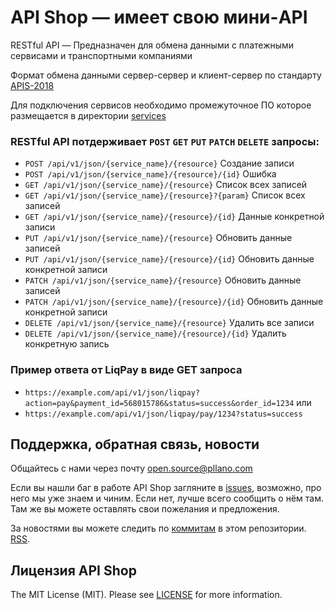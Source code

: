 # API Shop — имеет свою мини-API

RESTful API — Предназначен для обмена данными с платежными сервисами и транспортными компаниями

Формат обмена данными сервер-сервер и клиент-сервер по стандарту [APIS-2018](https://github.com/pllano/APIS-2018/)

Для подключения сервисов необходимо промежуточное ПО которое размещается в директории [services](https://github.com/pllano/api-shop/tree/master/api/services)

### RESTful API потдерживает `POST` `GET` `PUT` `PATCH` `DELETE` запросы:
- `POST /api/v1/json/{service_name}/{resource}` Создание записи
- `POST /api/v1/json/{service_name}/{resource}/{id}` Ошибка
- `GET /api/v1/json/{service_name}/{resource}` Список всех записей
- `GET /api/v1/json/{service_name}/{resource}?{param}` Список всех записей
- `GET /api/v1/json/{service_name}/{resource}/{id}` Данные конкретной записи
- `PUT /api/v1/json/{service_name}/{resource}` Обновить данные записей
- `PUT /api/v1/json/{service_name}/{resource}/{id}` Обновить данные конкретной записи
- `PATCH /api/v1/json/{service_name}/{resource}` Обновить данные записей
- `PATCH /api/v1/json/{service_name}/{resource}/{id}` Обновить данные конкретной записи
- `DELETE /api/v1/json/{service_name}/{resource}` Удалить все записи
- `DELETE /api/v1/json/{service_name}/{resource}/{id}` Удалить конкретную запись

### Пример ответа от LiqPay в виде GET запроса
- `https://example.com/api/v1/json/liqpay?action=pay&payment_id=568015786&status=success&order_id=1234`
или
- `https://example.com/api/v1/json/liqpay/pay/1234?status=success`

<a name="feedback"></a>
## Поддержка, обратная связь, новости

Общайтесь с нами через почту open.source@pllano.com

Если вы нашли баг в работе API Shop загляните в
[issues](https://github.com/pllano/api-shop/issues), возможно, про него мы уже знаем и
чиним. Если нет, лучше всего сообщить о нём там. Там же вы можете оставлять свои
пожелания и предложения.

За новостями вы можете следить по
[коммитам](https://github.com/pllano/api-shop/commits/master) в этом репозитории.
[RSS](https://github.com/pllano/api-shop/commits/master.atom).

Лицензия API Shop
-------

The MIT License (MIT). Please see [LICENSE](https://github.com/pllano/api-shop/blob/master/LICENSE) for more information.

